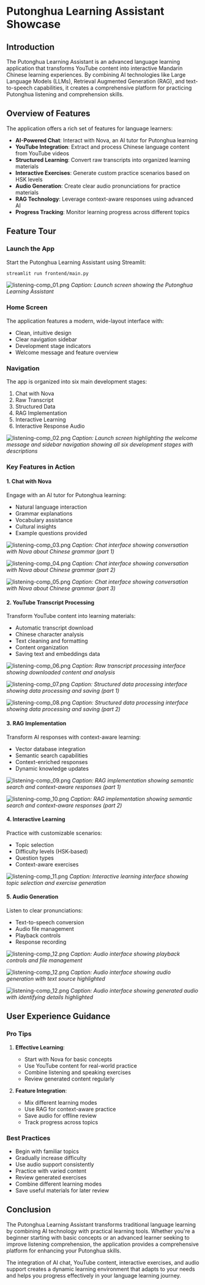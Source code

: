 # Putonghua Learning Assistant Showcase

## Introduction

The Putonghua Learning Assistant is an advanced language learning application that transforms YouTube content into interactive Mandarin Chinese learning experiences. By combining AI technologies like Large Language Models (LLMs), Retrieval Augmented Generation (RAG), and text-to-speech capabilities, it creates a comprehensive platform for practicing Putonghua listening and comprehension skills.

## Overview of Features

The application offers a rich set of features for language learners:

- **AI-Powered Chat**: Interact with Nova, an AI tutor for Putonghua learning
- **YouTube Integration**: Extract and process Chinese language content from YouTube videos
- **Structured Learning**: Convert raw transcripts into organized learning materials
- **Interactive Exercises**: Generate custom practice scenarios based on HSK levels
- **Audio Generation**: Create clear audio pronunciations for practice materials
- **RAG Technology**: Leverage context-aware responses using advanced AI
- **Progress Tracking**: Monitor learning progress across different topics

## Feature Tour

### Launch the App

Start the Putonghua Learning Assistant using Streamlit:

```bash
streamlit run frontend/main.py
```

![listening-comp_01.png](screenshots/listening-comp_01.png)
*Caption: Launch screen showing the Putonghua Learning Assistant*

### Home Screen

The application features a modern, wide-layout interface with:
- Clean, intuitive design
- Clear navigation sidebar
- Development stage indicators
- Welcome message and feature overview

### Navigation

The app is organized into six main development stages:
1. Chat with Nova
2. Raw Transcript
3. Structured Data
4. RAG Implementation
5. Interactive Learning
6. Interactive Response Audio

![listening-comp_02.png](screenshots/listening-comp_02.png)
*Caption: Launch screen highlighting the welcome message and sidebar navigation showing all six development stages with descriptions*

### Key Features in Action

#### 1. Chat with Nova
Engage with an AI tutor for Putonghua learning:
- Natural language interaction
- Grammar explanations
- Vocabulary assistance
- Cultural insights
- Example questions provided

![listening-comp_03.png](screenshots/listening-comp_03.png)
*Caption: Chat interface showing conversation with Nova about Chinese grammar (part 1)*

![listening-comp_04.png](screenshots/listening-comp_04.png)
*Caption: Chat interface showing conversation with Nova about Chinese grammar (part 2)*

![listening-comp_05.png](screenshots/listening-comp_05.png)
*Caption: Chat interface showing conversation with Nova about Chinese grammar (part 3)*

#### 2. YouTube Transcript Processing
Transform YouTube content into learning materials:
- Automatic transcript download
- Chinese character analysis
- Text cleaning and formatting
- Content organization
- Saving text and embeddings data

![listening-comp_06.png](screenshots/listening-comp_06.png)
*Caption: Raw transcript processing interface showing downloaded content and analysis*

![listening-comp_07.png](screenshots/listening-comp_07.png)
*Caption: Structured data processing interface showing data processing and saving (part 1)*

![listening-comp_08.png](screenshots/listening-comp_08.png)
*Caption: Structured data processing interface showing data processing and saving (part 2)*

#### 3. RAG Implementation
Transform AI responses with context-aware learning:
- Vector database integration
- Semantic search capabilities
- Context-enriched responses
- Dynamic knowledge updates

![listening-comp_09.png](screenshots/listening-comp_09.png)
*Caption: RAG implementation showing semantic search and context-aware responses (part 1)*

![listening-comp_10.png](screenshots/listening-comp_10.png)
*Caption: RAG implementation showing semantic search and context-aware responses (part 2)*

#### 4. Interactive Learning
Practice with customizable scenarios:
- Topic selection
- Difficulty levels (HSK-based)
- Question types
- Context-aware exercises

![listening-comp_11.png](screenshots/listening-comp_11.png)
*Caption: Interactive learning interface showing topic selection and exercise generation*

#### 5. Audio Generation
Listen to clear pronunciations:
- Text-to-speech conversion
- Audio file management
- Playback controls
- Response recording

![listening-comp_12.png](screenshots/listening-comp_12.png)
*Caption: Audio interface showing playback controls and file management*

![listening-comp_12.png](screenshots/listening-comp_13.png)
*Caption: Audio interface showing audio generation with text source highlighted*

![listening-comp_12.png](screenshots/listening-comp_14.png)
*Caption: Audio interface showing generated audio with identifying details highlighted*

## User Experience Guidance

### Pro Tips

1. **Effective Learning**:
   - Start with Nova for basic concepts
   - Use YouTube content for real-world practice
   - Combine listening and speaking exercises
   - Review generated content regularly

2. **Feature Integration**:
   - Mix different learning modes
   - Use RAG for context-aware practice
   - Save audio for offline review
   - Track progress across topics

### Best Practices

- Begin with familiar topics
- Gradually increase difficulty
- Use audio support consistently
- Practice with varied content
- Review generated exercises
- Combine different learning modes
- Save useful materials for later review

## Conclusion

The Putonghua Learning Assistant transforms traditional language learning by combining AI technology with practical learning tools. Whether you're a beginner starting with basic concepts or an advanced learner seeking to improve listening comprehension, the application provides a comprehensive platform for enhancing your Putonghua skills.

The integration of AI chat, YouTube content, interactive exercises, and audio support creates a dynamic learning environment that adapts to your needs and helps you progress effectively in your language learning journey.
